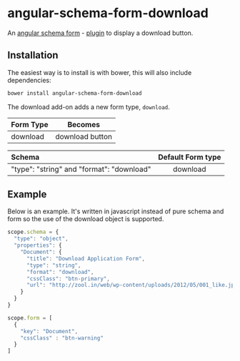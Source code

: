 # angular-schema-form-download
An [angular schema form](https://github.com/json-schema-form/angular-schema-form) - [plugin](https://github.com/json-schema-form/angular-schema-form/blob/development/docs/extending.md) to display a download button.

Installation
------------

The easiest way is to install is with bower, this will also include dependencies:
```bash
bower install angular-schema-form-download
```

The download add-on adds a new form type, `download`.

|   Form Type    |       Becomes       |
|:---------------|:-------------------:|
|   download     |  download button    |

| Schema             |   Default Form type  |
|:-------------------|:------------:|
| "type": "string" and "format": "download"   |   download   |

Example
-----------------
Below is an example. It's written in javascript instead of pure schema and form so the use of the download object is supported.

```javascript
scope.schema = {
  "type": "object",
  "properties": {
    "Document": {
      "title": "Download Application Form",
      "type": "string",
      "format": "download",
      "cssClass": "btn-primary",
      "url": "http://zool.in/web/wp-content/uploads/2012/05/001_like.jpg"
    }
  }
}

scope.form = [
  {
    "key": "Document",
    "cssClass" : "btn-warning"
  }
]
```
